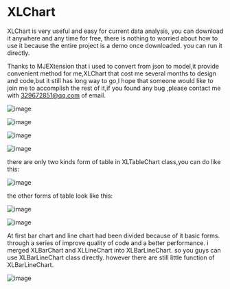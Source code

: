 # XLChart
XLChart is very useful and easy for current data  analysis, you can download it anywhere and any time for free, there is nothing to  worried about how to use it because the entire project is a demo once downloaded. you can run it directly.

Thanks to MJEXtension that i used to convert from json to model,it provide convenient method for me,XLChart that cost me several months to design and code,but it still has long way to go,I hope that someone would like to join me to accomplish the rest of it,if you found any bug ,please contact me with 329672851@qq.com of email.

![image](https://github.com/aimsgmiss/XLChart/blob/master/XLChartClient/ScreenShots/XLPieChart.gif)

![image](https://github.com/aimsgmiss/XLChart/blob/master/XLChartClient/ScreenShots/XLQuadrantChart.gif)

![image](https://github.com/aimsgmiss/XLChart/blob/master/XLChartClient/ScreenShots/XLBarUpChart.gif)

![image](https://github.com/aimsgmiss/XLChart/blob/master/XLChartClient/ScreenShots/XLBarRightChart.gif)

 there are only two kinds form of table in XLTableChart class,you can do like this:
 
![image](https://github.com/aimsgmiss/XLChart/blob/master/XLChartClient/ScreenShots/XLTableNormalChart.gif)

the other forms of table look like this:

![image](https://github.com/aimsgmiss/XLChart/blob/master/XLChartClient/ScreenShots/XLTableChart.gif)

![image](https://github.com/aimsgmiss/XLChart/blob/master/XLChartClient/ScreenShots/XLRadarChart.gif)

At first bar chart and line chart had been divided because of it basic forms. through a series of improve quality of code and 
a better performance. i merged XLBarChart and XLLineChart into XLBarLineChart. so you guys can use XLBarLineChart class directly. however there are still little function of XLBarLineChart.

![image](https://github.com/aimsgmiss/XLChart/blob/master/XLChartClient/ScreenShots/XLBarLineChart.gif)


